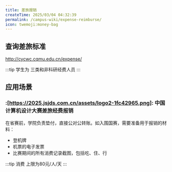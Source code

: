 ```yaml
---
title: 差旅报销
createTime: 2025/03/04 04:32:39
permalink: /campus-wiki/expense-reimburse/
icon: twemoji:money-bag
---
```


## 查询差旅标准

http://cycwc.cqmu.edu.cn/expense/

:::tip 学生为
三类和非科研经费人员
:::

## 应用场景

### :[https://2025.jsjds.com.cn/assets/logo2-1fc42965.png]: 中国计算机设计大赛差旅经费报销

在省赛前，学院负责垫付，直接公对公转账。如入围国赛，需要准备用于报销的材料：

- 登机牌
- 机票的电子发票
- 比赛期间的所有消费记录截图，包括吃、住、行

:::tip 消费
上限为80元/人/天
:::